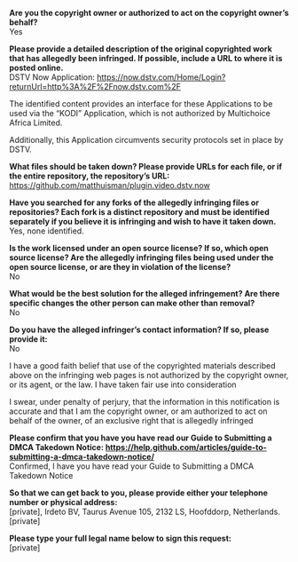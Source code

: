 **Are you the copyright owner or authorized to act on the copyright owner’s behalf?**  
Yes

**Please provide a detailed description of the original copyrighted work that has allegedly been infringed. If possible, include a URL to where it is posted online.**  
DSTV Now Application: https://now.dstv.com/Home/Login?returnUrl=http%3A%2F%2Fnow.dstv.com%2F  

The identified content provides an interface for these Applications to be used via the “KODI” Application, which is not authorized by Multichoice Africa Limited.

Additionally, this Application circumvents security protocols set in place by DSTV.

**What files should be taken down? Please provide URLs for each file, or if the entire repository, the repository’s URL:**  
https://github.com/matthuisman/plugin.video.dstv.now

**Have you searched for any forks of the allegedly infringing files or repositories? Each fork is a distinct repository and must be identified separately if you believe it is infringing and wish to have it taken down.**  
Yes, none identified.

**Is the work licensed under an open source license? If so, which open source license? Are the allegedly infringing files being used under the open source license, or are they in violation of the license?**  
No

**What would be the best solution for the alleged infringement? Are there specific changes the other person can make other than removal?**  
No

**Do you have the alleged infringer’s contact information? If so, please provide it:**  
No

I have a good faith belief that use of the copyrighted materials described above on the infringing web pages is not authorized by the copyright owner, or its agent, or the law. I have taken fair use into consideration  

I swear, under penalty of perjury, that the information in this notification is accurate and that I am the copyright owner, or am authorized to act on behalf of the owner, of an exclusive right that is allegedly infringed  

**Please confirm that you have you have read our Guide to Submitting a DMCA Takedown Notice: https://help.github.com/articles/guide-to-submitting-a-dmca-takedown-notice/**  
Confirmed, I have you have read your Guide to Submitting a DMCA Takedown Notice

**So that we can get back to you, please provide either your telephone number or physical address:**  
[private], Irdeto BV, Taurus Avenue 105, 2132 LS, Hoofddorp, Netherlands. [private]  

**Please type your full legal name below to sign this request:**  
[private]
